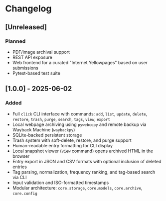 # Changelog
## [Unreleased]
### Planned
- PDF/image archival support
- REST API exposure
- Web frontend for a curated "Internet Yellowpages" based on user submissions
- Pytest-based test suite

## [1.0.0] - 2025-06-02
### Added
- Full `click` CLI interface with commands: `add`, `list`, `update`, `delete`, `restore`, `trash`, `purge`, `search`, `tags`, `view`, `export`
- Local webpage archiving using `pywebcopy` and remote backup via Wayback Machine (`waybackpy`)
- SQLite-backed persistent storage
- Trash system with soft-delete, restore, and purge support
- Human-readable entry formatting for CLI display
- Local snapshot viewer (`view` command) opens archived HTML in the browser
- Entry export in JSON and CSV formats with optional inclusion of deleted entries
- Tag parsing, normalization, frequency ranking, and tag-based search via CLI
- Input validation and ISO-formatted timestamps
- Modular architecture: `core.storage`, `core.models`, `core.archive`, `core.config`